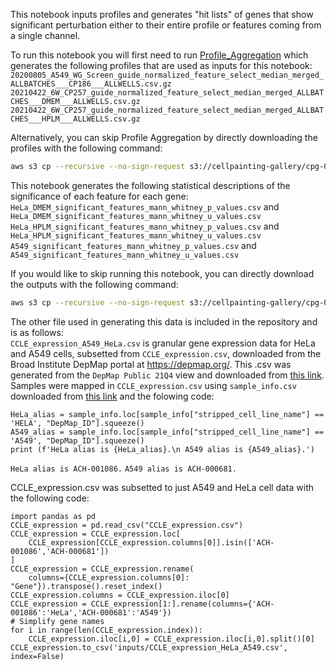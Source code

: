 This notebook inputs profiles and generates "hit lists" of genes that show significant perturbation either to their entire profile or features coming from a single channel.

To run this notebook you will first need to run [Profile_Aggregation](../Profile_Aggregation) which generates the following profiles that are used as inputs for this notebook:
`20200805_A549_WG_Screen_guide_normalized_feature_select_median_merged_ALLBATCHES___CP186___ALLWELLS.csv.gz`  
`20210422_6W_CP257_guide_normalized_feature_select_median_merged_ALLBATCHES___DMEM___ALLWELLS.csv.gz`  
`20210422_6W_CP257_guide_normalized_feature_select_median_merged_ALLBATCHES___HPLM___ALLWELLS.csv.gz` 

Alternatively, you can skip Profile Aggregation by directly downloading the profiles with the following command:
```bash
aws s3 cp --recursive --no-sign-request s3://cellpainting-gallery/cpg-0021-periscope/broad/workspace/profiles/ ../Profile_Aggregation/ --exclude "*" --include "20200805_A549_WG_Screen_guide_normalized_feature_select_median_merged_ALLBATCHES___CP186___ALLWELLS.csv.gz" --include "20210422_6W_CP257_guide_normalized_feature_select_median_merged_ALLBATCHES___DMEM___ALLWELLS.csv.gz" --include "20210422_6W_CP257_guide_normalized_feature_select_median_merged_ALLBATCHES___HPLM___ALLWELLS.csv.gz"
```

This notebook generates the following statistical descriptions of the significance of each feature for each gene:  
`HeLa_DMEM_significant_features_mann_whitney_p_values.csv` and `HeLa_DMEM_significant_features_mann_whitney_u_values.csv`  
`HeLa_HPLM_significant_features_mann_whitney_p_values.csv` and `HeLa_HPLM_significant_features_mann_whitney_u_values.csv`  
`A549_significant_features_mann_whitney_p_values.csv` and `A549_significant_features_mann_whitney_u_values.csv`

If you would like to skip running this notebook, you can directly download the outputs with the following command:
```bash
aws s3 cp --recursive --no-sign-request s3://cellpainting-gallery/cpg-0021-periscope/broad/workspace/XXXXXXX ../outputs/ --exclude "*" --include "*_mann_whitney_*"
```

The other file used in generating this data is included in the repository and is as follows:  
`CCLE_expression_A549_HeLa.csv` is granular gene expression data for HeLa and A549 cells, subsetted from `CCLE_expression.csv`, downloaded from the Broad Institute DepMap portal at https://depmap.org/.
This .csv was generated from the `DepMap Public 21Q4` view and downloaded from [this link](https://depmap.org/portal/download/all/?releasename=DepMap+Public+21Q4&filename=CCLE_expression.csv).
Samples were mapped in `CCLE_expression.csv` using `sample_info.csv` downloaded from [this link](https://depmap.org/portal/download/all/?releasename=DepMap+Public+21Q4&filename=sample_info.csv) and the folowing code:  
```python3
HeLa_alias = sample_info.loc[sample_info["stripped_cell_line_name"] == 'HELA', "DepMap_ID"].squeeze()
A549_alias = sample_info.loc[sample_info["stripped_cell_line_name"] == 'A549', "DepMap_ID"].squeeze()
print (f'HeLa alias is {HeLa_alias}.\n A549 alias is {A549_alias}.')
```
`HeLa alias is ACH-001086.`
`A549 alias is ACH-000681.`

CCLE_expression.csv was subsetted to just A549 and HeLa cell data with the following code:
```python3
import pandas as pd
CCLE_expression = pd.read_csv("CCLE_expression.csv")
CCLE_expression = CCLE_expression.loc[
    CCLE_expression[CCLE_expression.columns[0]].isin(['ACH-001086','ACH-000681'])
]
CCLE_expression = CCLE_expression.rename(
    columns={CCLE_expression.columns[0]: "Gene"}).transpose().reset_index()
CCLE_expression.columns = CCLE_expression.iloc[0]
CCLE_expression = CCLE_expression[1:].rename(columns={'ACH-001086':'HeLa','ACH-000681':'A549'})
# Simplify gene names
for i in range(len(CCLE_expression.index)):
    CCLE_expression.iloc[i,0] = CCLE_expression.iloc[i,0].split()[0]
CCLE_expression.to_csv('inputs/CCLE_expression_HeLa_A549.csv', index=False)
```
